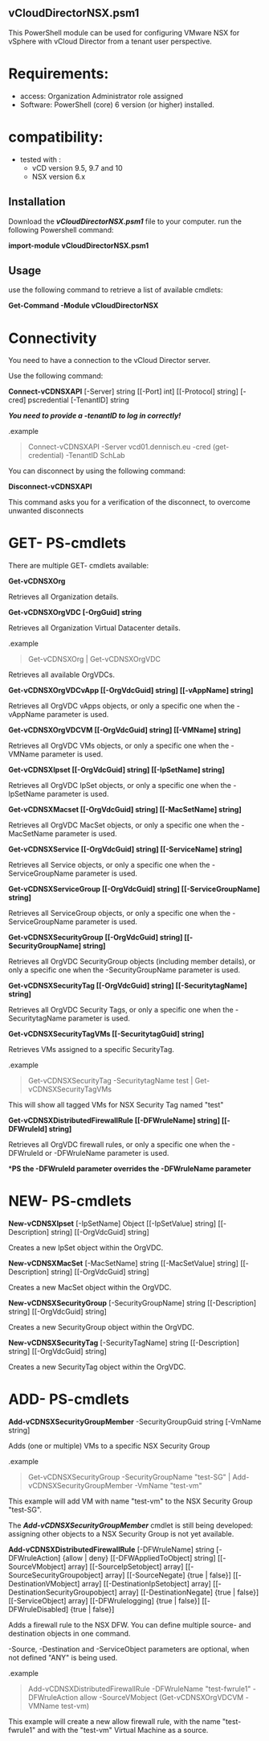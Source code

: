 ## vCloudDirectorNSX.psm1

This PowerShell module can be used for configuring VMware NSX for vSphere with vCloud Director from a tenant user perspective.
# Requirements:
- access: Organization Administrator role assigned
- Software: PowerShell (core) 6 version (or higher) installed.

# compatibility:
- tested with : 
  - vCD version 9.5, 9.7 and 10
  - NSX version 6.x
  
## Installation

Download the ***vCloudDirectorNSX.psm1*** file to your computer.
run the following Powershell command:

**import-module vCloudDirectorNSX.psm1**
  
## Usage

use the following command to retrieve a list of available cmdlets:

**Get-Command -Module vCloudDirectorNSX**

# Connectivity

You need to have a connection to the vCloud Director server.

Use the following command:

**Connect-vCDNSXAPI** [-Server] string [[-Port] int] [[-Protocol] string] [-cred] pscredential [-TenantID] string

***You need to provide a -tenantID to log in correctly!***

.example
>Connect-vCDNSXAPI -Server vcd01.dennisch.eu -cred (get-credential) -TenantID SchLab

You can disconnect by using the following command:

**Disconnect-vCDNSXAPI**

This command asks you for a verification of the disconnect, to overcome unwanted disconnects

# GET- PS-cmdlets

There are multiple GET- cmdlets available:

**Get-vCDNSXOrg**

Retrieves all Organization details.

**Get-vCDNSXOrgVDC [-OrgGuid] string**

Retrieves all Organization Virtual Datacenter details.

.example
>Get-vCDNSXOrg | Get-vCDNSXOrgVDC

Retrieves all available OrgVDCs.

**Get-vCDNSXOrgVDCvApp [[-OrgVdcGuid] string] [[-vAppName] string]**

Retrieves all OrgVDC vApps objects, or only a specific one when the -vAppName parameter is used.

**Get-vCDNSXOrgVDCVM [[-OrgVdcGuid] string] [[-VMName] string]**

Retrieves all OrgVDC VMs objects, or only a specific one when the -VMName parameter is used.

**Get-vCDNSXIpset [[-OrgVdcGuid] string] [[-IpSetName] string]**

Retrieves all OrgVDC IpSet objects, or only a specific one when the -IpSetName parameter is used.

**Get-vCDNSXMacset [[-OrgVdcGuid] string] [[-MacSetName] string]**

Retrieves all OrgVDC MacSet objects, or only a specific one when the -MacSetName parameter is used.

**Get-vCDNSXService [[-OrgVdcGuid] string] [[-ServiceName] string]**

Retrieves all Service objects, or only a specific one when the -ServiceGroupName parameter is used.

**Get-vCDNSXServiceGroup [[-OrgVdcGuid] string] [[-ServiceGroupName] string]**

Retrieves all ServiceGroup objects, or only a specific one when the -ServiceGroupName parameter is used. 

**Get-vCDNSXSecurityGroup [[-OrgVdcGuid] string] [[-SecurityGroupName] string]**

Retrieves all OrgVDC SecurityGroup objects (including member details), or only a specific one when the -SecurityGroupName parameter is used.

**Get-vCDNSXSecurityTag [[-OrgVdcGuid] string] [[-SecuritytagName] string]**

Retrieves all OrgVDC Security Tags, or only a specific one when the -SecuritytagName parameter is used.

**Get-vCDNSXSecurityTagVMs [[-SecuritytagGuid] string]**

Retrieves VMs assigned to a specific SecurityTag.

.example
>Get-vCDNSXSecurityTag -SecuritytagName test | Get-vCDNSXSecurityTagVMs

This will show all tagged VMs for NSX Security Tag named "test"

**Get-vCDNSXDistributedFirewallRule [[-DFWruleName] string] [[-DFWruleId] string]**

Retrieves all OrgVDC firewall rules, or only a specific one when the -DFWruleId or -DFWruleName parameter is used.

***PS the -DFWruleId parameter overrides the -DFWruleName parameter**

# NEW- PS-cmdlets

**New-vCDNSXIpset** [-IpSetName] Object [[-IpSetValue] string] [[-Description] string] [[-OrgVdcGuid] string]

Creates a new IpSet object within the OrgVDC.

**New-vCDNSXMacSet** [-MacSetName] string [[-MacSetValue] string] [[-Description] string] [[-OrgVdcGuid] string]

Creates a new MacSet object within the OrgVDC.

**New-vCDNSXSecurityGroup** [-SecurityGroupName] string [[-Description] string] [[-OrgVdcGuid] string]

Creates a new SecurityGroup object within the OrgVDC.

**New-vCDNSXSecurityTag** [-SecurityTagName] string [[-Description] string] [[-OrgVdcGuid] string]


Creates a new SecurityTag object within the OrgVDC.

# ADD- PS-cmdlets

**Add-vCDNSXSecurityGroupMember** -SecurityGroupGuid string [-VmName string]

Adds (one or multiple) VMs to a specific NSX Security Group

.example
>Get-vCDNSXSecurityGroup -SecurityGroupName "test-SG" | Add-vCDNSXSecurityGroupMember -VmName "test-vm"

This example will add VM with name "test-vm" to the NSX Security Group "test-SG".

The ***Add-vCDNSXSecurityGroupMember*** cmdlet is still being developed: assigning other objects to a NSX Security Group is not yet available.

**Add-vCDNSXDistributedFirewallRule** [-DFWruleName] string [-DFWruleAction] {allow | deny} [[-DFWAppliedToObject] string] [[-SourceVMobject] array] [[-SourceIpSetobject] array] [[-SourceSecurityGroupobject] array] [[-SourceNegate] {true | false}] [[-DestinationVMobject] array] [[-DestinationIpSetobject] array] [[-DestinationSecurityGroupobject] array] [[-DestinationNegate] {true | false}] [[-ServiceObject] array] [[-DFWrulelogging] {true | false}] [[-DFWruleDisabled] {true | false}]

Adds a firewall rule to the NSX DFW.
You can define multiple source- and destination objects in one command.

-Source, -Destination and -ServiceObject parameters are optional, when not defined "ANY" is being used.


.example
>Add-vCDNSXDistributedFirewallRule -DFWruleName "test-fwrule1" -DFWruleAction allow -SourceVMobject (Get-vCDNSXOrgVDCVM -VMName test-vm)

This example will create a new allow firewall rule, with the name "test-fwrule1" and with the "test-vm" Virtual Machine as a source.

